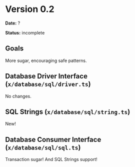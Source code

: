 # Version 0.2

**Date:** ?

**Status:** incomplete

## Goals

More sugar, encouraging safe patterns.

## Database Driver Interface (`x/database/sql/driver.ts`)

No changes.

## SQL Strings (`x/database/sql/string.ts`)

New!

## Database Consumer Interface (`x/database/sql/sql.ts`)

Transaction sugar! And SQL Strings support!
